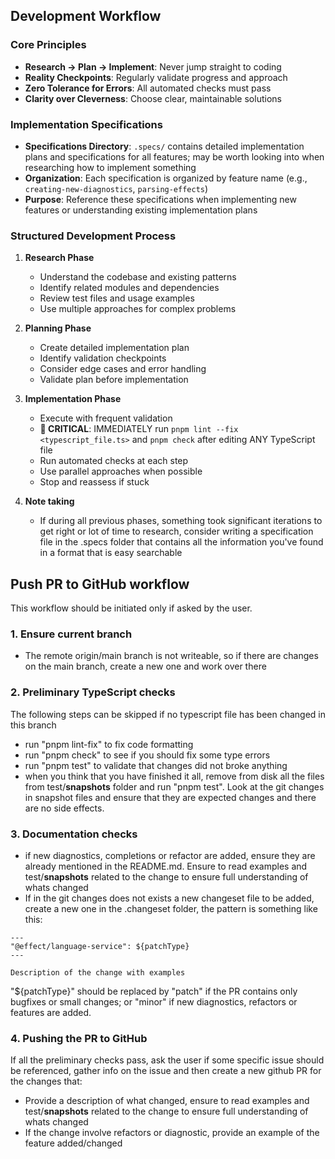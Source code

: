 ## Development Workflow

### Core Principles

- **Research → Plan → Implement**: Never jump straight to coding
- **Reality Checkpoints**: Regularly validate progress and approach
- **Zero Tolerance for Errors**: All automated checks must pass
- **Clarity over Cleverness**: Choose clear, maintainable solutions

### Implementation Specifications

- **Specifications Directory**: `.specs/` contains detailed implementation plans and specifications for all features; may be worth looking into when researching how to implement something
- **Organization**: Each specification is organized by feature name (e.g., `creating-new-diagnostics`, `parsing-effects`)
- **Purpose**: Reference these specifications when implementing new features or understanding existing implementation plans

### Structured Development Process

1. **Research Phase**

   - Understand the codebase and existing patterns
   - Identify related modules and dependencies
   - Review test files and usage examples
   - Use multiple approaches for complex problems

2. **Planning Phase**

   - Create detailed implementation plan
   - Identify validation checkpoints
   - Consider edge cases and error handling
   - Validate plan before implementation

3. **Implementation Phase**

   - Execute with frequent validation
   - **🚨 CRITICAL**: IMMEDIATELY run `pnpm lint --fix <typescript_file.ts>` and `pnpm check` after editing ANY TypeScript file
   - Run automated checks at each step
   - Use parallel approaches when possible
   - Stop and reassess if stuck

4. **Note taking**
   - If during all previous phases, something took significant iterations to get right or lot of time to research, consider writing a specification file in the .specs folder that contains all the information you've found in a format that is easy searchable

## Push PR to GitHub workflow

This workflow should be initiated only if asked by the user.

### 1. Ensure current branch

- The remote origin/main branch is not writeable, so if there are changes on the main branch, create a new one and work over there

### 2. Preliminary TypeScript checks

The following steps can be skipped if no typescript file has been changed in this branch

- run "pnpm lint-fix" to fix code formatting
- run "pnpm check" to see if you should fix some type errors
- run "pnpm test" to validate that changes did not broke anything
- when you think that you have finished it all, remove from disk all the files from test/**snapshots** folder and run "pnpm test". Look at the git changes in snapshot files and ensure that they are expected changes and there are no side effects.

### 3. Documentation checks

- if new diagnostics, completions or refactor are added, ensure they are already mentioned in the README.md. Ensure to read examples and test/**snapshots** related to the change to ensure full understanding of whats changed
- If in the git changes does not exists a new changeset file to be added, create a new one in the .changeset folder, the pattern is something like this:

```
---
"@effect/language-service": ${patchType}
---

Description of the change with examples
```

"${patchType}" should be replaced by "patch" if the PR contains only bugfixes or small changes; or "minor" if new diagnostics, refactors or features are added.

### 4. Pushing the PR to GitHub

If all the preliminary checks pass, ask the user if some specific issue should be referenced, gather info on the issue and then create a new github PR for the changes that:

- Provide a description of what changed, ensure to read examples and test/**snapshots** related to the change to ensure full understanding of whats changed
- If the change involve refactors or diagnostic, provide an example of the feature added/changed
